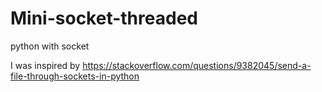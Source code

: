 # Mini-socket-threaded
python with socket 

I was inspired by https://stackoverflow.com/questions/9382045/send-a-file-through-sockets-in-python
